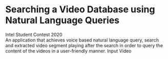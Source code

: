 # Searching a Video Database using Natural Language Queries
Intel Student Contest 2020\
An application that achieves voice based natural language query, search and extracted video segment playing after the search in order to query the content of the videos in a user-friendly manner.
Input Video
